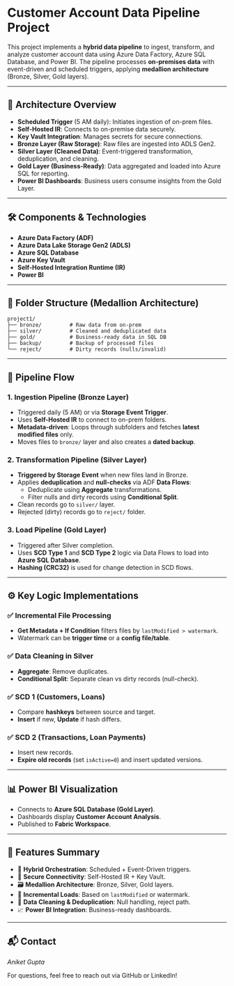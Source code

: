 # Customer Account Data Pipeline Project

This project implements a **hybrid data pipeline** to ingest, transform, and analyze customer account data using Azure Data Factory, Azure SQL Database, and Power BI. The pipeline processes **on-premises data** with event-driven and scheduled triggers, applying **medallion architecture** (Bronze, Silver, Gold layers).

---

## 🚀 Architecture Overview

- **Scheduled Trigger** (5 AM daily): Initiates ingestion of on-prem files.
- **Self-Hosted IR**: Connects to on-premise data securely.
- **Key Vault Integration**: Manages secrets for secure connections.
- **Bronze Layer (Raw Storage)**: Raw files are ingested into ADLS Gen2.
- **Silver Layer (Cleaned Data)**: Event-triggered transformation, deduplication, and cleaning.
- **Gold Layer (Business-Ready)**: Data aggregated and loaded into Azure SQL for reporting.
- **Power BI Dashboards**: Business users consume insights from the Gold Layer.

---

## 🛠️ Components & Technologies

- **Azure Data Factory (ADF)**
- **Azure Data Lake Storage Gen2 (ADLS)**
- **Azure SQL Database**
- **Azure Key Vault**
- **Self-Hosted Integration Runtime (IR)**
- **Power BI**

---

## 📂 Folder Structure (Medallion Architecture)

```
project1/
├── bronze/         # Raw data from on-prem
├── silver/         # Cleaned and deduplicated data
├── gold/           # Business-ready data in SQL DB
├── backup/         # Backup of processed files
└── reject/         # Dirty records (nulls/invalid)
```


---

## 🔄 Pipeline Flow

### 1. **Ingestion Pipeline (Bronze Layer)**
- Triggered daily (5 AM) or via **Storage Event Trigger**.
- Uses **Self-Hosted IR** to connect to on-prem folders.
- **Metadata-driven**: Loops through subfolders and fetches **latest modified files** only.
- Moves files to `bronze/` layer and also creates a **dated backup**.

### 2. **Transformation Pipeline (Silver Layer)**
- **Triggered by Storage Event** when new files land in Bronze.
- Applies **deduplication** and **null-checks** via ADF **Data Flows**:
  - Deduplicate using **Aggregate** transformations.
  - Filter nulls and dirty records using **Conditional Split**.
- Clean records go to `silver/` layer.
- Rejected (dirty) records go to `reject/` folder.

### 3. **Load Pipeline (Gold Layer)**
- Triggered after Silver completion.
- Uses **SCD Type 1** and **SCD Type 2** logic via Data Flows to load into **Azure SQL Database**.
- **Hashing (CRC32)** is used for change detection in SCD flows.

---

## ⚙️ Key Logic Implementations

### ✅ **Incremental File Processing**
- **Get Metadata + If Condition** filters files by `lastModified > watermark`.
- Watermark can be **trigger time** or a **config file/table**.

### ✅ **Data Cleaning in Silver**
- **Aggregate**: Remove duplicates.
- **Conditional Split**: Separate clean vs dirty records (null-check).

### ✅ **SCD 1 (Customers, Loans)**
- Compare **hashkeys** between source and target.
- **Insert** if new, **Update** if hash differs.

### ✅ **SCD 2 (Transactions, Loan Payments)**
- Insert new records.
- **Expire old records** (set `isActive=0`) and insert updated versions.

---

## 📊 Power BI Visualization

- Connects to **Azure SQL Database (Gold Layer)**.
- Dashboards display **Customer Account Analysis**.
- Published to **Fabric Workspace**.

---

## 📎 Features Summary

- 🔁 **Hybrid Orchestration**: Scheduled + Event-Driven triggers.
- 🔐 **Secure Connectivity**: Self-Hosted IR + Key Vault.
- 🗃 **Medallion Architecture**: Bronze, Silver, Gold layers.
- 🔄 **Incremental Loads**: Based on `lastModified` or watermark.
- 🧹 **Data Cleaning & Deduplication**: Null handling, reject path.
- 📈 **Power BI Integration**: Business-ready dashboards.

---

## 📬 Contact

_Aniket Gupta_

For questions, feel free to reach out via GitHub or LinkedIn!
